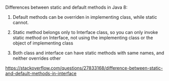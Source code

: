 Differences between static and default methods in Java 8:

1) Default methods can be overriden in implementing class, while static cannot.

2) Static method belongs only to Interface class, so you can only invoke static method on Interface, not using the implementing class or the object of implementing class

3) Both class and interface can have static methods with same names, and neither overrides other



https://stackoverflow.com/questions/27833168/difference-between-static-and-default-methods-in-interface

